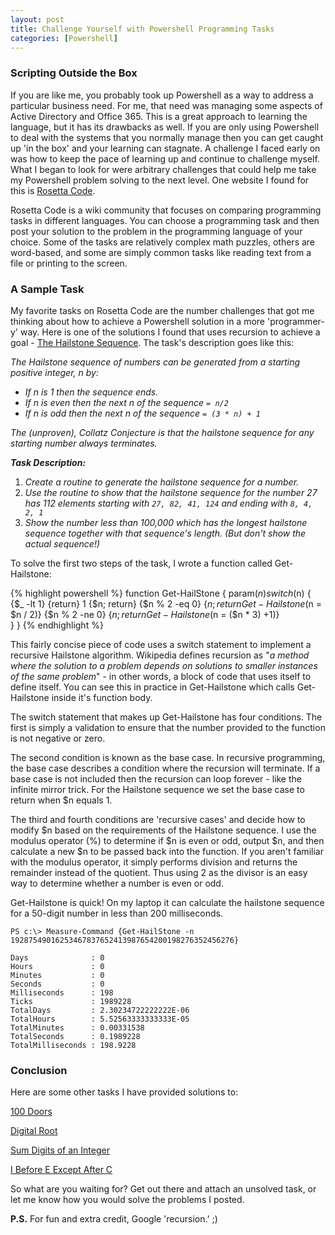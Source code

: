 ```yaml
---
layout: post
title: Challenge Yourself with Powershell Programming Tasks
categories: [Powershell]
---
```


[RosettaCode]: http://rosettacode.org
[Hailstone]: http://rosettacode.org/wiki/Hailstone_sequence#.7B.7Bheader.7CPowerShell.7D.7D
[100Doors]: http://rosettacode.org/wiki/100_doors
[DigitalRoot]: http://rosettacode.org/wiki/Digital_root
[SumDigits]: http://rosettacode.org/wiki/Sum_digits_of_an_integer
[IBeforeE]: http://rosettacode.org/wiki/I_before_E_except_after_C

### Scripting Outside the Box
If you are like me, you probably took up Powershell as a way to address a particular business need. For me, that need was managing some aspects of Active Directory and Office 365. This is a great approach to learning the language, but it has its drawbacks as well. If you are only using Powershell to deal with the systems that you normally manage then you can get caught up 'in the box' and your learning can stagnate. A challenge I faced early on was how to keep the pace of learning up and continue to challenge myself. What I began to look for were arbitrary challenges that could help me take my Powershell problem solving to the next level. One website I found for this is [Rosetta Code][RosettaCode].

Rosetta Code is a wiki community that focuses on comparing programming tasks in different languages. You can choose a programming task and then post your solution to the problem in the programming language of your choice. Some of the tasks are relatively complex math puzzles, others are word-based, and some are simply common tasks like reading text from a file or printing to the screen.

### A Sample Task
My favorite tasks on Rosetta Code are the number challenges that got me thinking about how to achieve a Powershell solution in a more 'programmer-y' way. Here is one of the solutions I found that uses recursion to achieve a goal - [The Hailstone Sequence][Hailstone]. The task's description goes like this:

*The Hailstone sequence of numbers can be generated from a starting positive integer, n by:*

- *If n is 1 then the sequence ends.*
- *If n is even then the next n of the sequence `= n/2`*
- *If n is odd then the next n of the sequence `= (3 * n) + 1`*

*The (unproven), Collatz Conjecture is that the hailstone sequence for any starting number always terminates.*

_**Task Description:**_

1. *Create a routine to generate the hailstone sequence for a number.*
2. *Use the routine to show that the hailstone sequence for the number 27 has 112 elements starting with `27, 82, 41, 124` and ending with `8, 4, 2, 1`*
3. *Show the number less than 100,000 which has the longest hailstone sequence together with that sequence's length. (But don't show the actual sequence!)*

To solve the first two steps of the task, I wrote a function called Get-Hailstone:

{% highlight powershell %}
function Get-HailStone {
  param($n)
  switch($n) {
    {$_ -lt 1}     {return}
    1              {$n; return}
    {$n % 2 -eq 0} {$n; return Get-Hailstone ($n = $n / 2)}
    {$n % 2 -ne 0} {$n; return Get-Hailstone ($n = ($n * 3) +1)}      
  }
}
{% endhighlight %}

This fairly concise piece of code uses a switch statement to implement a recursive Hailstone algorithm. Wikipedia defines recursion as "*a method where the solution to a problem depends on solutions to smaller instances of the same problem*" - in other words, a block of code that uses itself to define itself. You can see this in practice in Get-Hailstone which calls Get-Hailstone inside it's function body.

The switch statement that makes up Get-Hailstone has four conditions. The first is simply a validation to ensure that the number provided to the function is not negative or zero.

The second condition is known as the base case. In recursive programming, the base case describes a condition where the recursion will terminate. If a base case is not included then the recursion can loop forever - like the infinite mirror trick. For the Hailstone sequence we set the base case to return when $n equals 1.

The third and fourth conditions are 'recursive cases' and decide how to modify $n based on the requirements of the Hailstone sequence. I use the modulus operator (%) to determine if $n is even or odd, output $n, and then calculate a new $n to be passed back into the function. If you aren't familiar with the modulus operator, it simply performs division and returns the remainder instead of the quotient. Thus using 2 as the divisor is an easy way to determine whether a number is even or odd.

Get-Hailstone is quick! On my laptop it can calculate the hailstone sequence for a 50-digit number in less than 200 milliseconds.

``` console
PS c:\> Measure-Command {Get-HailStone -n 19287549016253467837652413987654200198276352456276}

Days              : 0
Hours             : 0
Minutes           : 0
Seconds           : 0
Milliseconds      : 198
Ticks             : 1989228
TotalDays         : 2.30234722222222E-06
TotalHours        : 5.52563333333333E-05
TotalMinutes      : 0.00331538
TotalSeconds      : 0.1989228
TotalMilliseconds : 198.9228
```

### Conclusion
Here are some other tasks I have provided solutions to:

[100 Doors][100Doors]

[Digital Root][DigitalRoot]

[Sum Digits of an Integer][SumDigits]

[I Before E Except After C][IBeforeE]

So what are you waiting for? Get out there and attach an unsolved task, or let me know how you would solve the problems I posted.

**P.S.** For fun and extra credit, Google 'recursion.' ;)